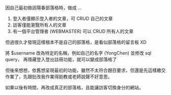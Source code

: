 ## 
因自己最初做該陽春部落格時，做成 ...

1. 登入者僅顯示登入者的文章，可 CRUD 自己的文章
2. 訪客僅能瀏覽所有人的文章
3. 有一個平台管理者 (WEBMASTER) 可以 CRUD 所有人的文章

但過很久才發現這樣根本不是自己的部落格，是看似部落格的留言板 XD

將 $username 改為特定的名稱，例如自己的名字 (YongChen) 並修改 sql query，
再隱藏登入登出註冊功能，就可以變成部落格了

但後來想想，依舊想呈現最初的功能，雖然不太符合題目要求，但還是先這樣繳交作業了，先跟批改我作業得助教或老師說聲不好意思。

如果以後有時間，再改成真正的部落格，且能讓訪客切換身分的網站。

## 